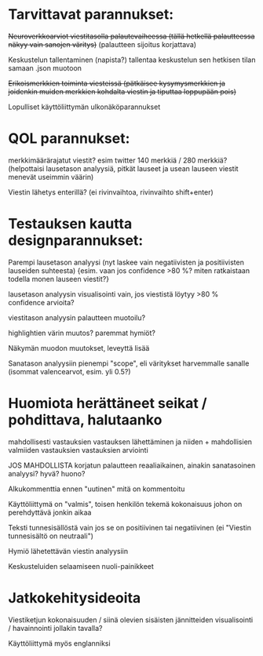 # Tarvittavat parannukset:

~~Neuroverkkoarviot viestitasolla palautevaiheessa (tällä hetkellä palautteessa näkyy vain sanojen väritys)~~ (palautteen sijoitus korjattava)

Keskustelun tallentaminen (napista?) tallentaa keskustelun sen hetkisen tilan samaan .json muotoon

~~Erikoismerkkien toiminta viesteissä (pätkäisee kysymysmerkkien ja joidenkin muiden merkkien kohdalta viestin ja tiputtaa loppupään pois)~~

Lopulliset käyttöliittymän ulkonäköparannukset

# QOL parannukset:

merkkimäärärajatut viestit? esim twitter 140 merkkiä / 280 merkkiä? (helpottaisi lausetason analyysiä, pitkät lauseet ja usean lauseen viestit menevät useimmin väärin)

Viestin lähetys enterillä? (ei rivinvaihtoa, rivinvaihto shift+enter)


# Testauksen kautta designparannukset:

Parempi lausetason analyysi (nyt laskee vain negatiivisten ja positiivisten lauseiden suhteesta) {esim. vaan jos confidence >80 %? miten ratkaistaan todella monen lauseen viestit?}

lausetason analyysin visualisointi vain, jos viestistä löytyy >80 % confidence arvioita?

viestitason analyysin palautteen muotoilu?

highlightien värin muutos? paremmat hymiöt?

Näkymän muodon muutokset, leveyttä lisää

Sanatason analyysiin pienempi "scope", eli väritykset harvemmalle sanalle (isommat valencearvot, esim. yli 0.5?)


# Huomiota herättäneet seikat / pohdittava, halutaanko

mahdollisesti vastauksien vastauksen lähettäminen ja niiden + mahdollisien valmiiden vastauksien vastauksien arviointi

JOS MAHDOLLISTA korjatun palautteen reaaliaikainen, ainakin sanatasoinen analyysi? hyvä? huono?

Alkukommenttia ennen "uutinen" mitä on kommentoitu

Käyttöliittymä on "valmis", toisen henkilön tekemä kokonaisuus johon on perehdyttävä jonkin aikaa

Teksti tunnesisällöstä vain jos se on positiivinen tai negatiivinen (ei "Viestin tunnesisältö on neutraali")

Hymiö lähetettävän viestin analyysiin

Keskusteluiden selaamiseen nuoli-painikkeet

# Jatkokehitysideoita

Viestiketjun kokonaisuuden / siinä olevien sisäisten jännitteiden visualisointi / havainnointi jollakin tavalla?

Käyttöliittymä myös englanniksi